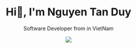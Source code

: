 <h1 align="center">Hi👋, I'm Nguyen Tan Duy</h1>

<p align="center">Software Developer from in VietNam</p>

<p align="center">
  <a href="https://www.facebook.com/ntanduy03">
    <img src="https://img.shields.io/badge/Facebook-%231877F2.svg?style=for-the-badge&logo=Facebook&logoColor=white">
  </a>
</p>
